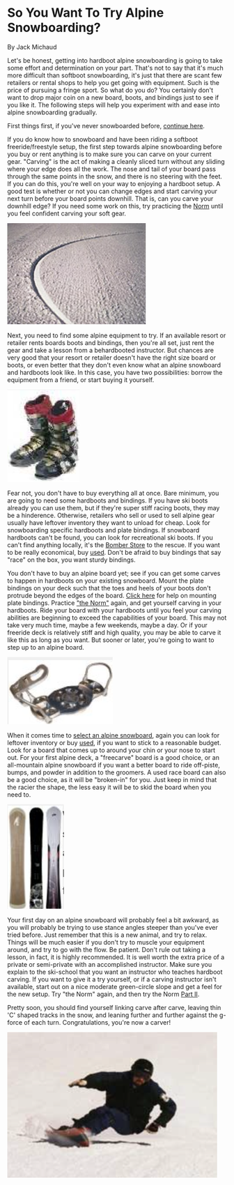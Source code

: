# So You Want To Try Alpine Snowboarding?

By Jack Michaud

Let's be honest, getting into hardboot alpine snowboarding is going to take some effort and determination on your part. That's not to say that it's much more difficult than softboot snowboarding, it's just that there are scant few retailers or rental shops to help you get going with equipment. Such is the price of pursuing a fringe sport. So what do you do? You certainly don't want to drop major coin on a new board, boots, and bindings just to see if you like it. The following steps will help you experiment with and ease into alpine snowboarding gradually.

First things first, if you've never snowboarded before, [continue here](/articles/day-one-hardboots/article.md).

If you do know how to snowboard and have been riding a softboot freeride/freestyle setup, the first step towards alpine snowboarding before you buy or rent anything is to make sure you can carve on your current gear. "Carving" is the act of making a cleanly sliced turn without any sliding where your edge does all the work. The nose and tail of your board pass through the same points in the snow, and there is no steering with the feet. If you can do this, you're well on your way to enjoying a hardboot setup. A good test is whether or not you can change edges and start carving your next turn before your board points downhill. That is, can you carve your downhill edge? If you need some work on this, try practicing the [Norm](articles/norm-part-1/article.md) until you feel confident carving your soft gear.

![a perfect carving trench in the snow](assets/1.png)

Next, you need to find some alpine equipment to try. If an available resort or retailer rents boards boots and bindings, then you're all set, just rent the gear and take a lesson from a behardbooted instructor. But chances are very good that your resort or retailer doesn't have the right size board or boots, or even better that they don't even know what an alpine snowboard and hardboots look like. In this case, you have two possibilities: borrow the equipment from a friend, or start buying it yourself.

![a pair of hardboots for alpine snowboarding](assets/2.png)

Fear not, you don't have to buy everything all at once. Bare minimum, you are going to need some hardboots and bindings. If you have ski boots already you can use them, but if they're super stiff racing boots, they may be a hinderence. Otherwise, retailers who sell or used to sell alpine gear usually have leftover inventory they want to unload for cheap. Look for snowboarding specific hardboots and plate bindings. If snowboard hardboots can't be found, you can look for recreational ski boots. If you can't find anything locally, it's the [Bomber Store](https://web.archive.org/web/20120501145904/http://bomberonline.3dcartstores.com/) to the rescue. If you want to be really economical, buy [used](https://web.archive.org/web/20120501145904/http://www.bomberonline.com/vbulletin/forumdisplay.php?s=645fb93d91810766a649f997345b2d99&forumid=3). Don't be afraid to buy bindings that say "race" on the box, you want sturdy bindings.

You don't have to buy an alpine board yet; see if you can get some carves to happen in hardboots on your existing snowboard. Mount the plate bindings on your deck such that the toes and heels of your boots don't protrude beyond the edges of the board. [Click here](articles/setup-plate-bindings/article.md) for help on mounting plate bindings. Practice ["the Norm"](articles/norm-part-1/article.md) again, and get yourself carving in your hardboots. Ride your board with your hardboots until you feel your carving abilities are beginning to exceed the capabilities of your board. This may not take very much time, maybe a few weekends, maybe a day. Or if your freeride deck is relatively stiff and high quality, you may be able to carve it like this as long as you want. But sooner or later, you're going to want to step up to an alpine board.

![plate bindings](assets/3.png)

When it comes time to [select an alpine snowboard](articles/alpine-snowboard-guide/article.md), again you can look for leftover inventory or buy [used](https://web.archive.org/web/20120501145904/http://www.bomberonline.com/vbulletin/forumdisplay.php?s=645fb93d91810766a649f997345b2d99&forumid=3), if you want to stick to a reasonable budget. Look for a board that comes up to around your chin or your nose to start out. For your first alpine deck, a "freecarve" board is a good choice, or an all-mountain alpine snowboard if you want a better board to ride off-piste, bumps, and powder in addition to the groomers. A used race board can also be a good choice, as it will be "broken-in" for you. Just keep in mind that the racier the shape, the less easy it will be to skid the board when you need to.

![3 types of snowboards](assets/4.png)

Your first day on an alpine snowboard will probably feel a bit awkward, as you will probably be trying to use stance angles steeper than you've ever tried before. Just remember that this is a new animal, and try to relax. Things will be much easier if you don't try to muscle your equipment around, and try to go with the flow. Be patient. Don't rule out taking a lesson, in fact, it is highly recommended. It is well worth the extra price of a private or semi-private with an accomplished instructor. Make sure you explain to the ski-school that you want an instructor who teaches hardboot carving. If you want to give it a try yourself, or if a carving instructor isn't available, start out on a nice moderate green-circle slope and get a feel for the new setup. Try "the Norm" again, and then try the Norm [Part II](articles/norm-part-1/article.md).

Pretty soon, you should find yourself linking carve after carve, leaving thin 'C' shaped tracks in the snow, and leaning further and further against the g-force of each turn. Congratulations, you're now a carver!

![snowboarder pulling a deep heelside carve in good position](assets/5.png)

